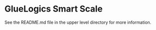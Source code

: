 # GlueLogics Smart Scale


See the README.md file in the upper level directory for more information.
